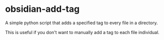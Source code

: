 # obsidian-add-tag

A simple python script that adds a specified tag to every file in a directory.

This is useful if you don't want to manually add a tag to each file individual.